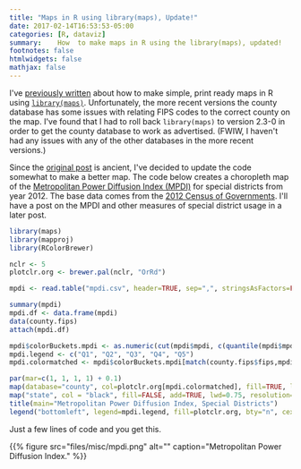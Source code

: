 ```yaml
---
title: "Maps in R using library(maps), Update!"
date: 2017-02-14T16:53:53-05:00
categories: [R, dataviz]
summary:    How  to make maps in R using the library(maps), updated!
footnotes: false
htmlwidgets: false
mathjax: false
---
```


I've [previously written](blog/archives/2013/07/11/maps-in-r-using-librarymaps/) about how to make simple, print ready maps in R using [`library(maps)`](https://cran.r-project.org/web/packages/maps/index.html). Unfortunately, the more recent versions the county database has some issues with relating FIPS codes to the correct county on the map. I've found that I had to roll back `library(maps)` to version 2.3-0 in order to get the county database to work as advertised. (FWIW, I haven't had any issues with any of the other databases in the more recent versions.)

Since the [original post](blog/archives/2013/07/11/maps-in-r-using-librarymaps/) is ancient, I've decided to update the code somewhat to make a better map. The code below creates a choropleth map of the [Metropolitan Power Diffusion Index (MPDI)](http://www.metrostudies.pitt.edu/Projects/Metropolitan-Power-Diffusion-Index) for special districts from year 2012. The base data comes from the [2012 Census of Governments](http://www.census.gov/govs/cog/). I'll have a post on the MPDI and other measures of special district usage in a later post.

```R
library(maps)
library(mapproj)
library(RColorBrewer)

nclr <- 5
plotclr.org <- brewer.pal(nclr, "OrRd")

mpdi <- read.table("mpdi.csv", header=TRUE, sep=",", stringsAsFactors=FALSE)

summary(mpdi)
mpdi.df <- data.frame(mpdi)
data(county.fips)
attach(mpdi.df)

mpdi$colorBuckets.mpdi <- as.numeric(cut(mpdi$mpdi, c(quantile(mpdi$mpdi, c(0.2,0.4,0.6,0.8,1)))))
mpdi.legend <- c("Q1", "Q2", "Q3", "Q4", "Q5")
mpdi.colormatched <- mpdi$colorBuckets.mpdi[match(county.fips$fips,mpdi$co_fips)]

par(mar=c(1, 1, 1, 1) + 0.1)
map(database="county", col=plotclr.org[mpdi.colormatched], fill=TRUE, lwd=0.1, resolution=0, projection="polyconic")
map("state", col = "black", fill=FALSE, add=TRUE, lwd=0.75, resolution=0, projection="polyconic")
title(main="Metropolitan Power Diffusion Index, Special Districts")
legend("bottomleft", legend=mpdi.legend, fill=plotclr.org, bty="n", cex=0.65)
```

Just a few lines of code and you get this.

{{% figure src="files/misc/mpdi.png" alt="" caption="Metropolitan Power Diffusion Index." %}}
